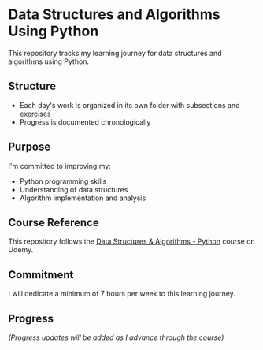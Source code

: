 # Data Structures and Algorithms Using Python

This repository tracks my learning journey for data structures and algorithms using Python.

## Structure

- Each day's work is organized in its own folder with subsections and exercises
- Progress is documented chronologically

## Purpose

I'm committed to improving my:

- Python programming skills
- Understanding of data structures
- Algorithm implementation and analysis

## Course Reference

This repository follows the [Data Structures & Algorithms - Python](https://www.udemy.com/course/data-structures-algorithms-python/) course on Udemy.

## Commitment

I will dedicate a minimum of 7 hours per week to this learning journey.

## Progress

_(Progress updates will be added as I advance through the course)_
